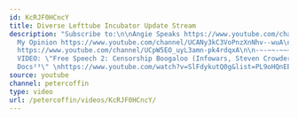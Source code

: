 ```yaml
---
id: KcRJF0HCncY
title: Diverse Lefttube Incubator Update Stream
description: "Subscribe to:\n\nAngie Speaks https://www.youtube.com/channel/UCUtloyZ_Iu4BJekIqPLc_fQ\n\nSuck
  My Opinion https://www.youtube.com/channel/UCANy3kC3VoPnzXnNhv--wuA\n\nPixel Hipster
  https://www.youtube.com/channel/UCpW5EO_uyL3amn-pk4rdqxA\n\n-~-~~-~~~-~~-~-\nNEW
  VIDEO: \"Free Speech 2: Censorship Boogaloo (Infowars, Steven Crowder) | Very Important
  Docs²³\" \nhttps://www.youtube.com/watch?v=SlFdykutQ0g&list=PL9oHQnEByWyXObkJN9YYQS9hxBjpN8RLG\n-~-~~-~~~-~~-~-"
source: youtube
channel: petercoffin
type: video
url: /petercoffin/videos/KcRJF0HCncY/
---
```

